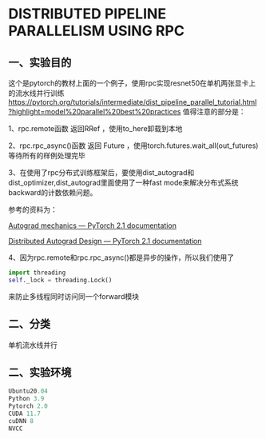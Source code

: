 # DISTRIBUTED PIPELINE PARALLELISM USING RPC



## 一、实验目的

这个是pytorch的教材上面的一个例子，使用rpc实现resnet50在单机两张显卡上的流水线并行训练
https://pytorch.org/tutorials/intermediate/dist_pipeline_parallel_tutorial.html?highlight=model%20parallel%20best%20practices
值得注意的部分是：

1、rpc.remote函数 返回RRef ，使用to_here卸载到本地

2、rpc.rpc_async()函数 返回 Future ，使用torch.futures.wait_all(out_futures)等待所有的样例处理完毕

3、在使用了rpc分布式训练框架后，要使用dist_autograd和dist_optimizer,dist_autograd里面使用了一种fast mode来解决分布式系统backward的计数依赖问题。

参考的资料为：

[Autograd mechanics — PyTorch 2.1 documentation](https://pytorch.org/docs/stable/notes/autograd.html#autograd-mechanics)

[Distributed Autograd Design — PyTorch 2.1 documentation](https://pytorch.org/docs/stable/rpc/distributed_autograd.html#distributed-autograd-design)

4、因为rpc.remote和rpc.rpc_async()都是异步的操作，所以我们使用了

```python
import threading
self._lock = threading.Lock()
```

来防止多线程同时访问同一个forward模块

## 二、分类

单机流水线并行

## 二、实验环境

```python
Ubuntu20.04
Python 3.9
Pytorch 2.0
CUDA 11.7
cuDNN 8
NVCC
```

